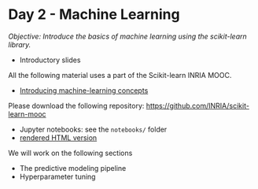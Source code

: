 # Day 2 - Machine Learning

*Objective: Introduce the basics of machine learning using the scikit-learn library.*


- Introductory slides

All the following material uses a part of the Scikit-learn INRIA MOOC.

- [Introducing machine-learning concepts](https://inria.github.io/scikit-learn-mooc/slides/?file=ml_concepts.md#1)

Please download the following repository: https://github.com/INRIA/scikit-learn-mooc
 - Jupyter notebooks: see the `notebooks/` folder
 - [rendered HTML version](https://inria.github.io/scikit-learn-mooc/predictive_modeling_pipeline/predictive_modeling_module_intro.html)

We will work on the following sections
 - The predictive modeling pipeline
 - Hyperparameter tuning
